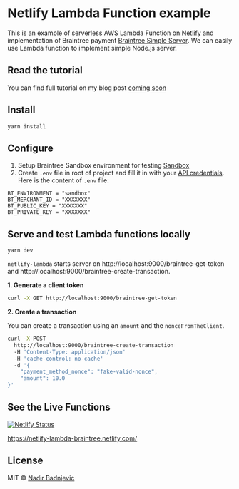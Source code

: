 # Netlify Lambda Function example

This is an example of serverless AWS Lambda Function on [Netlify]() and implementation of Braintree payment [Braintree Simple Server](https://developers.braintreepayments.com/start/hello-server/node). We can easily use Lambda function to implement simple Node.js server.

## Read the tutorial

You can find full tutorial on my blog post [coming soon]()

## Install

```
yarn install
```

## Configure

1. Setup Braintree Sandbox environment for testing [Sandbox](https://sandbox.braintreegateway.com/login)
2. Create `.env` file in root of project and fill it in with your [API credentials](https://articles.braintreepayments.com/control-panel/important-gateway-credentials#api-credentials). Here is the content of `.env` file:

```
BT_ENVIRONMENT = "sandbox"
BT_MERCHANT_ID = "XXXXXXX"
BT_PUBLIC_KEY = "XXXXXXX"
BT_PRIVATE_KEY = "XXXXXXX"
```

## Serve and test Lambda functions locally

```
yarn dev
```

`netlify-lambda` starts server on http://localhost:9000/braintree-get-token and http://localhost:9000/braintree-create-transaction.

**1. Generate a client token**

```sh
curl -X GET http://localhost:9000/braintree-get-token
```

**2. Create a transaction**

You can create a transaction using an `amount` and the `nonceFromTheClient`.

```sh
curl -X POST
  http://localhost:9000/braintree-create-transaction
  -H 'Content-Type: application/json'
  -H 'cache-control: no-cache'
  -d '{
	"payment_method_nonce": "fake-valid-nonce",
	"amount": 10.0
}'
```

## See the Live Functions

[![Netlify Status](https://api.netlify.com/api/v1/badges/d8c39b5f-dc9d-41b5-9134-fe6826dedecd/deploy-status)](https://app.netlify.com/sites/netlify-lambda-braintree/deploys)

https://netlify-lambda-braintree.netlify.com/

## License

MIT © [Nadir Badnjevic](https://nadirbad.dev/)
